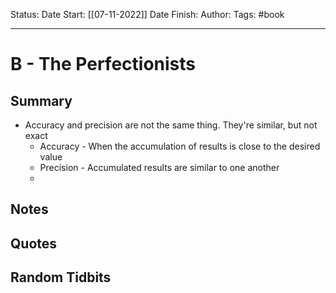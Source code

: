 Status:
Date Start: [[07-11-2022]]
Date Finish:
Author:
Tags: #book
***
# B - The Perfectionists

## Summary
- Accuracy and precision are not the same thing. They're similar, but not exact
	- Accuracy - When the accumulation of results is close to the desired value
	- Precision - Accumulated results are similar to one another
	- 

## Notes

## Quotes

## Random Tidbits
